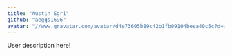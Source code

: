 ```yaml
---
title: "Austin Egri"
github: "aeggs1696"
avatar: "//www.gravatar.com/avatar/d4e73605b89c42b1fb09104beea40c5c?d=identicon"
---
```


User description here!
